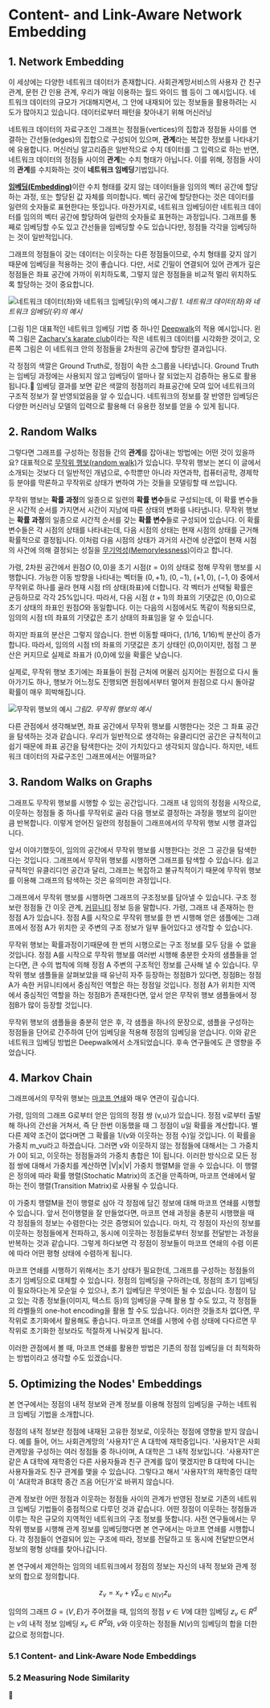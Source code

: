 # Content- and Link-Aware Network Embedding

## 1. Network Embedding

   이 세상에는 다양한 네트워크 데이터가 존재합니다.
   사회관계망서비스의 사용자 간 친구 관계, 문헌 간 인용 관계, 우리가 매일 이용하는 월드 와이드 웹 등이 그 예시입니다.
   네트워크 데이터의 규모가 거대해지면서, 그 안에 내재되어 있는 정보들을 활용하려는 시도가 많아지고 있습니다.
   데이터로부터 패턴을 찾아내기 위해 머신러닝

   네트워크 데이터의 자료구조인 그래프는 정점들(vertices)의 집합과 정점들 사이를 연결하는 간선들(edges)의 집합으로 구성되어 있으며, **관계**라는 복잡한 정보를 나타내기에 유용합니다.
   머신러닝 알고리즘은 일반적으로 수치 데이터를 그 입력으로 하는 반면, 네트워크 데이터의 정점들 사이의 **관계**는 수치 형태가 아닙니다.
   이를 위해, 정점들 사이의 **관계**를 수치화하는 것이 **네트워크 임베딩**기법입니다.

   [**임베딩(Embedding)**](https://en.wikipedia.org/wiki/Embedding)이란 수치 형태를 갖지 않는 데이터들을 임의의 벡터 공간에 할당하는 과정, 또는 할당된 값 자체를 의미합니다.
   벡터 공간에 할당한다는 것은 데이터를 일련의 숫자들로 표현한다는 뜻입니다.
   마찬가지로, 네트워크 임베딩이란 네트워크 데이터를 임의의 벡터 공간에 할당하여 일련의 숫자들로 표현하는 과정입니다.
   그래프를 통째로 임베딩할 수도 있고 간선들을 임베딩할 수도 있습니다만, 정점들 각각을 임베딩하는 것이 일반적입니다.

   그래프의 정점들이 갖는 데이터는 이웃하는 다른 정점들이므로, 수치 형태를 갖지 않기 때문에 임베딩을 적용하는 것이 좋습니다.
   다만, 서로 긴밀이 연결되어 있어 관계가 깊은 정점들은 좌표 공간에 가까이 위치하도록, 그렇지 않은 정점들을 비교적 멀리 위치하도록 할당하는 것이 중요합니다.

   ![네트워크 데이터(좌)와 네트워크 임베딩(우)의 예시](./resources/Deepwalk_Karate.png)*그림 1. 네트워크 데이터(좌)와 네트워크 임베딩(우)의 예시*

   [그림 1]은 대표적인 네트워크 임베딩 기법 중 하나인 [Deepwalk](https://arxiv.org/abs/1403.6652)의 적용 예시입니다.
   왼쪽 그림은 [Zachary's karate club](https://en.wikipedia.org/wiki/Zachary%27s_karate_club)이라는 작은 네트워크 데이터를 시각화한 것이고, 오른쪽 그림은 이 네트워크 안의 정점들을 2차원의 공간에 할당한 결과입니다.

   각 정점의 색깔은 Ground Truth로, 정점이 속한 소그룹을 나타냅니다.
   Ground Truth는 임베딩 과정에는 사용되지 않고 임베딩이 얼마나 잘 되었는지 검증하는 용도로 활용됩니다.
   임베딩 결과를 보면 같은 색깔의 정점끼리 좌표공간에 모여 있어 네트워크의 구조적 정보가 잘 반영되었음을 알 수 있습니다.
   네트워크의 정보를 잘 반영한 임베딩은 다양한 머신러닝 모델의 입력으로 활용해 더 유용한 정보를 얻을 수 있게 됩니다.

## 2. Random Walks

   그렇다면 그래프를 구성하는 정점들 간의 **관계**를 잡아내는 방법에는 어떤 것이 있을까요?
   대표적으로 [무작위 행보(random walk)](https://en.wikipedia.org/wiki/Random_walk)가 있습니다.
   무작위 행보는 본디 이 글에서 소개되는 것보다 더 일반적인 개념으로, 수학뿐만 아니라 자연과학, 컴퓨터공학, 경제학 등 분야를 막론하고 무작위로 상태가 변하여 가는 것들을 모델링할 때 쓰입니다.

   무작위 행보는 **확률 과정**의 일종으로 일련의 **확률 변수**들로 구성되는데, 이 확률 변수들은 시간적 순서를 가지면서 시간이 지남에 따른 상태의 변화를 나타냅니다.
   무작위 행보는 **확률 과정**의 일종으로 시간적 순서를 갖는 **확률 변수**들로 구성되어 있습니다.
   이 확률 변수들은 각 시점의 상태를 나타내는데, 다음 시점의 상태는 현재 시점의 상태를 근거해 확률적으로 결정됩니다.
   이처럼 다음 시점의 상태가 과거의 사건에 상관없이 현재 시점의 사건에 의해 결정되는 성질을 [무기억성(Memorylessness)](https://en.wikipedia.org/wiki/Memorylessness)이라고 합니다.

   <!-- 무작위 행보 시행의 성질 -->
   가령, 2차원 공간에서 원점$O$ $(0,0)$을 초기 시점($t=0$)의 상태로 정해 무작위 행보를 시행합니다.
   가능한 이동 방향을 나타내는 벡터들 $(0,+1)$, $(0,-1)$, $(+1,0)$, $(-1,0)$ 중에서 무작위로 하나를 골라 현재 시점 $t$의 상태(좌표)에 더합니다.
   각 벡터가 선택될 확률은 균등하므로 각각 25%입니다.
   따라서, 다음 시점 ($t+1$)의 좌표의 기댓값은 $(0,0)$으로 초기 상태의 좌표인 원점$O$와 동일합니다.
   이는 다음의 시점에서도 똑같이 적용되므로, 임의의 시점 t의 좌표의 기댓값은 초기 상태의 좌표임을 알 수 있습니다.

   하지만 좌표의 분산은 그렇지 않습니다.
   한번 이동할 때마다, (1/16, 1/16)씩 분산이 증가합니다.
   따라서, 임의의 시점 t의 좌표의 기댓값은 초기 상태인 (0,0)이지만, 점점 그 분산은 커지므로 실제로 좌표가 (0,0)에 있을 확률은 낮습니다.

   실제로, 무작위 행보 초기에는 좌표들이 원점 근처에 머물러 심지어는 원점으로 다시 돌아가기도 하나,
   행보가 어느정도 진행되면 원점에서부터 멀어져 원점으로 다시 돌아갈 확률이 매우 희박해집니다.

   ![무작위 행보의 예시](./resources/Random_Walk.png)
   *그림2. 무작위 행보의 예시*

   다른 관점에서 생각해보면, 좌표 공간에서 무작위 행보를 시행한다는 것은 그 좌표 공간을 탐색하는 것과 같습니다.
   우리가 일반적으로 생각하는 유클리디언 공간은 규칙적이고 쉽기 때문에 좌표 공간을 탐색한다는 것이 가치있다고 생각되지 않습니다.
   하지만, 네트워크 데이터의 자료구조인 그래프에서는 어떨까요?

## 3. Random Walks on Graphs

   <!-- 랜덤워크를 그래프에도 적용할 수 있음을 보인다. -->
   그래프도 무작위 행보를 시행할 수 있는 공간입니다.
   그래프 내 임의의 정점을 시작으로, 이웃하는 정점들 중 하나를 무작위로 골라 다음 행보로 결정하는 과정을 행보의 길이만큼 반복합니다.
   이렇게 얻어진 일련의 정점들이 그래프에서의 무작위 행보 시행 결과입니다.

   <!-- 그래프에서 랜덤워크 시행의 의미 -->
   앞서 이야기했듯이, 임의의 공간에서 무작위 행보를 시행한다는 것은 그 공간을 탐색한다는 것입니다.
   그래프에서 무작위 행보를 시행하면 그래프를 탐색할 수 있습니다.
   쉽고 규칙적인 유클리디언 공간과 달리, 그래프는 복잡하고 불규칙적이기 때문에 무작위 행보를 이용해 그래프의 탐색하는 것은 유의미한 과정입니다.

   그래프에서 무작위 행보를 시행하면 그래프의 구조정보를 담아낼 수 있습니다.
   구조 정보란 정점들 간 이웃 관계, [커뮤니티](https://en.wikipedia.org/wiki/Community_structure) 정보 등을 말합니다.
   가령, 그래프 내 존재하는 한 정점 A가 있습니다.
   정점 A를 시작으로 무작위 행보를 한 번 시행해 얻은 샘플에는 그래프에서 정점 A가 위치한 곳 주변의 구조 정보가 일부 들어있다고 생각할 수 있습니다.

   <!-- 랜덤워크를 충분히 시행하여 확률 과정의 기댓값을 구함. -->
   무작위 행보는 확률과정이기때문에 한 번의 시행으로는 구조 정보를 모두 담을 수 없을 것입니다.
   정점 A를 시작으로 무작위 행보를 여러번 시행해 충분한 숫자의 샘플들을 얻는다면, 큰 수의 법칙에 의해 정점 A 주변의 구조적인 정보를 근사해 낼 수 있습니다.
   무작위 행보 샘플들을 살펴보았을 때 유난히 자주 등장하는 정점B가 있다면, 정점B는 정점A가 속한 커뮤니티에서 중심적인 역할은 하는 정점일 것입니다.
   정점 A가 위치한 지역에서 중심적인 역할을 하는 정점B가 존재한다면, 앞서 얻은 무작위 행보 샘플들에서 정점B가 많이 등장할 것입니다.

   무작위 행보의 샘플들을 충분히 얻은 후, 각 샘플을 하나의 문장으로, 샘플을 구성하는 정점들을 단어로 간주하여 단어 임베딩을 적용해 정점의 임베딩을 얻습니다.
   이와 같은 네트워크 임베딩 방법은 Deepwalk에서 소개되었습니다.
   후속 연구들에도 큰 영향을 주었습니다.

## 4. Markov Chain

   그래프에서의 무작위 행보는 [마코프 연쇄](https://en.wikipedia.org/wiki/Markov_chain)와 매우 연관이 깊습니다.

   가령, 임의의 그래프 G로부터 얻은 임의의 정점 쌍 (v,u)가 있습니다.
   정점 v로부터 출발해 하나의 간선을 거쳐서, 즉 단 한번 이동했을 때 그 정점이 u일 확률을 계산합니다.
   별다른 제약 조건이 없다며면 그 확률을 1/(v와 이웃하는 정점 수)일 것입니다.
   이 확률을 가중치 m_vu라고 하겠습니다.
   그러면 v와 이웃하지 않는 정점들에 대해서는 그 가중치가 0이 되고, 이웃하는 정점들과의 가중치 총합은 1이 됩니다.
   이러한 방식으로 모든 정점 쌍에 대해서 가중치를 계산하면 |V|x|V| 가중치 행렬M을 얻을 수 있습니다.
   이 행렬은 정의에 따라 확률 행렬(Stochatic Matrix)의 조건을 만족하며, 마코프 연쇄에서 말하는 전이 행렬(Transition Matrix)로 사용될 수 있습니다.

   이 가중치 행렬M을 전이 행렬로 삼아 각 정점에 담긴 정보에 대해 마코프 연쇄를 시행할 수 있습니다.
   앞서 전이행렬을 잘 만들었다면, 마코프 연쇄 과정을 충분히 시행했을 때 각 정점들의 정보는 수렴한다는 것은 증명되어 있습니다.
   마치, 각 정점이 자신의 정보를 이웃하는 정점들에게 전파하고, 동시에 이웃하는 정점들로부터 정보를 전달받는 과정을 반복하는 것과 같습니다.
   그렇게 하다보면 각 정점이 정보들이 마코프 연쇄의 수렴 이론에 따라 어떤 평형 상태에 수렴하게 됩니다.
   <!-- 그 수렴 상태에서 정점 정보들의 분포가 그래프의 구조정보가 잘 반영된 상태라고 볼 수 있습니다. -->

   <!-- 초기 임베딩의 필요성 -->
   마코프 연쇄를 시행하기 위해서는 초기 상태가 필요한데, 그래프를 구성하는 정점들의 초기 임베딩으로 대체할 수 있습니다.
   정점의 임베딩을 구하려는데, 정점의 초기 임베딩이 필요하다는게 모순일 수 있으나, 초기 임베딩은 무엇이든 될 수 있습니다.
   정점이 담고 있는 각종 정보들(이미지, 텍스트 등)의 임베딩을 구해 활용 할 수도 있고, 각 정점들의 라벨들의 one-hot encoding을 활용 할 수도 있습니다.
   이러한 것들조차 없다면, 무작위로 초기화에서 활용해도 좋습니다.
   마코프 연쇄를 시행에 수렴 상태에 다다르면 무작위로 초기화한 정보라도 적절하게 나눠갖게 됩니다.

   이러한 관점에서 볼 때, 마코프 연쇄를 활용한 방법은 기존의 정점 임베딩을 더 최적화하는 방법이라고 생각할 수도 있겠습니다.

## 5. Optimizing the Nodes' Embeddings

   본 연구에서는 정점의 내적 정보와 관계 정보를 이용해 정점의 임베딩을 구하는 네트워크 임베딩 기법을 소개합니다.

   정점의 내적 정보란 정점에 내재된 고유한 정보로, 이웃하는 정점에 영향을 받지 않습니다.
   예를 들어, 어느 사회관계망의 '사용자1'은 A 대학에 재학중입니다.
   '사용자1'은 사회관계망을 구성하는 여러 정점들 중 하나이며, A 대학은 그 내적 정보입니다.
   '사용자1'은 같은 A 대학에 재학중인 다른 사용자들과 친구 관계를 많이 맺겠지만 B 대학에 다니는 사용자들과도 친구 관계를 맺을 수 있습니다.
   그렇다고 해서 '사용자1'의 재학중인 대학이 'A대학과 B대학 중간 즈음 어딘가'로 바뀌지 않습니다.

   관계 정보란 어떤 정점과 이웃하는 정점들 사이의 관계가 반영된 정보로 기존의 네트워크 임베딩 기법들이 중점적으로 다루던 것과 같습니다.
   어떤 정점이 이웃하는 정점들과 이루는 작은 규모의 지역적인 네트워크의 구조 정보를 뜻합니다.
   사전 연구들에서는 무작위 행보를 시행해 관계 정보를 임베딩했다면 본 연구에서는 마코프 연쇄를 시행합니다.
   각 정점들이 연결되어 있는 구조에 따라, 정보를 전달하고 또 동시에 전달받으면서 정보의 평형 상태를 찾아나갑니다.

   본 연구에서 제안하는 임의의 네트워크에서 정점의 정보는 자신의 내적 정보와 관계 정보의 합으로 정의합니다.

   $$ z_v = x_v + \gamma\sum_{u \in N(v)}z_u $$

   임의의 그래프 $G=(V,E)$가 주어졌을 때, 임의의 정점 $v \in V$에 대한 임베딩 $z_v \in R^d$는 $v$의 내적 정보 임베딩 $x_v \in R^d$와, $v$와 이웃하는 정점들 $N(v)$의 임베딩의 합을 더한 값으로 정의합니다.
### 5.1 Content- and Link-Aware Node Embeddings
   
   
   
### 5.2 Measuring Node Similarity

   
